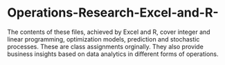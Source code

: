 # Operations-Research-Excel-and-R-

The contents of these files, achieved by Excel and R, cover integer and linear programming, optimization models, prediction and stochastic processes.
These are class assignments orginally.
They also provide business insights based on data analytics in different forms of operations.
